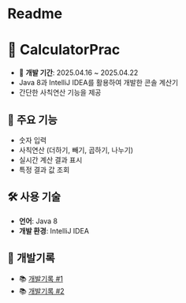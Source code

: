 # Readme

# 📱 CalculatorPrac

- 📅 **개발 기간**: 2025.04.16 ~ 2025.04.22
- Java 8과 IntelliJ IDEA를 활용하여 개발한 콘솔 계산기
- 간단한 사칙연산 기능을 제공

## 📌 주요 기능

- 숫자 입력
- 사칙연산 (더하기, 빼기, 곱하기, 나누기)
- 실시간 계산 결과 표시
- 특정 결과 값 조회

## 🛠️ 사용 기술

- **언어**: Java 8
- **개발 환경**: IntelliJ IDEA

## 📗 개발기록

- 📚 [개발기록 #1](https://velog.io/@wcw7373/04180659)
- 📚 [개발기록 #2](https://velog.io/@wcw7373/04220710)
